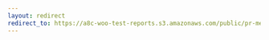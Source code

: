 ```yaml
---
layout: redirect
redirect_to: https://a8c-woo-test-reports.s3.amazonaws.com/public/pr-merge/42008/api/index.html
---
```

